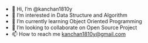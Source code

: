- 👋 Hi, I’m @kanchan1810y
- 👀 I’m interested in Data Structure and Algorithm
- 🌱 I’m currently learning Object Oriented Programming
- 💞️ I’m looking to collaborate on Open Source Project
- 📫 How to reach me kanchan1810y@gmail.com

<!---
kanchan1810y/kanchan1810y is a ✨ special ✨ repository because its `README.md` (this file) appears on your GitHub profile.
You can click the Preview link to take a look at your changes.
--->
